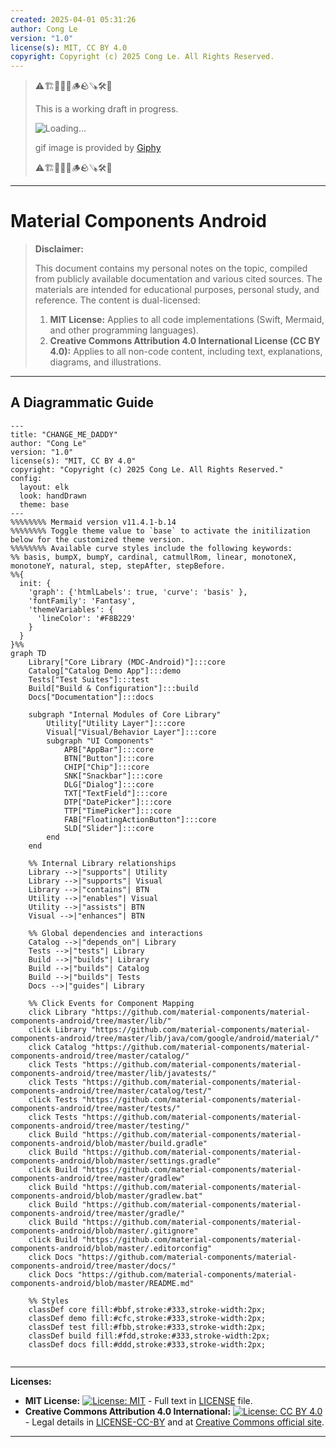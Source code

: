 ```yaml
---
created: 2025-04-01 05:31:26
author: Cong Le
version: "1.0"
license(s): MIT, CC BY 4.0
copyright: Copyright (c) 2025 Cong Le. All Rights Reserved.
---
```


> ⚠️🏗️🚧🦺🧱🪵🪨🪚🛠️👷
> 
> This is a working draft in progress.
> 
> ![Loading...](https://media1.giphy.com/media/v1.Y2lkPTc5MGI3NjExZnJwYWdheW8xNncyYWNjZW16NWdoMW5qZDV0amtqczA4NGIxcDhzaiZlcD12MV9pbnRlcm5hbF9naWZfYnlfaWQmY3Q9Zw/3o6fIVncMkNj6Mg2wU/giphy.gif)
> 
> gif image is provided by [Giphy](https://giphy.com)
> 
> ⚠️🏗️🚧🦺🧱🪵🪨🪚🛠️👷

----


# Material Components Android
> **Disclaimer:**
>
> This document contains my personal notes on the topic,
> compiled from publicly available documentation and various cited sources.
> The materials are intended for educational purposes, personal study, and reference.
> The content is dual-licensed:
> 1. **MIT License:** Applies to all code implementations (Swift, Mermaid, and other programming languages).
> 2. **Creative Commons Attribution 4.0 International License (CC BY 4.0):** Applies to all non-code content, including text, explanations, diagrams, and illustrations.
---


## A Diagrammatic Guide 


```mermaid
---
title: "CHANGE_ME_DADDY"
author: "Cong Le"
version: "1.0"
license(s): "MIT, CC BY 4.0"
copyright: "Copyright (c) 2025 Cong Le. All Rights Reserved."
config:
  layout: elk
  look: handDrawn
  theme: base
---
%%%%%%%% Mermaid version v11.4.1-b.14
%%%%%%%% Toggle theme value to `base` to activate the initilization below for the customized theme version.
%%%%%%%% Available curve styles include the following keywords:
%% basis, bumpX, bumpY, cardinal, catmullRom, linear, monotoneX, monotoneY, natural, step, stepAfter, stepBefore.
%%{
  init: {
    'graph': {'htmlLabels': true, 'curve': 'basis' },
    'fontFamily': 'Fantasy',
    'themeVariables': {
      'lineColor': '#F8B229'
    }
  }
}%%
graph TD
    Library["Core Library (MDC-Android)"]:::core
    Catalog["Catalog Demo App"]:::demo
    Tests["Test Suites"]:::test
    Build["Build & Configuration"]:::build
    Docs["Documentation"]:::docs

    subgraph "Internal Modules of Core Library"
        Utility["Utility Layer"]:::core
        Visual["Visual/Behavior Layer"]:::core
        subgraph "UI Components"
            APB["AppBar"]:::core
            BTN["Button"]:::core
            CHIP["Chip"]:::core
            SNK["Snackbar"]:::core
            DLG["Dialog"]:::core
            TXT["TextField"]:::core
            DTP["DatePicker"]:::core
            TTP["TimePicker"]:::core
            FAB["FloatingActionButton"]:::core
            SLD["Slider"]:::core
        end
    end

    %% Internal Library relationships
    Library -->|"supports"| Utility
    Library -->|"supports"| Visual
    Library -->|"contains"| BTN
    Utility -->|"enables"| Visual
    Utility -->|"assists"| BTN
    Visual -->|"enhances"| BTN

    %% Global dependencies and interactions
    Catalog -->|"depends_on"| Library
    Tests -->|"tests"| Library
    Build -->|"builds"| Library
    Build -->|"builds"| Catalog
    Build -->|"builds"| Tests
    Docs -->|"guides"| Library

    %% Click Events for Component Mapping
    click Library "https://github.com/material-components/material-components-android/tree/master/lib/"
    click Library "https://github.com/material-components/material-components-android/tree/master/lib/java/com/google/android/material/"
    click Catalog "https://github.com/material-components/material-components-android/tree/master/catalog/"
    click Tests "https://github.com/material-components/material-components-android/tree/master/lib/javatests/"
    click Tests "https://github.com/material-components/material-components-android/tree/master/catalog/test/"
    click Tests "https://github.com/material-components/material-components-android/tree/master/tests/"
    click Tests "https://github.com/material-components/material-components-android/tree/master/testing/"
    click Build "https://github.com/material-components/material-components-android/blob/master/build.gradle"
    click Build "https://github.com/material-components/material-components-android/blob/master/settings.gradle"
    click Build "https://github.com/material-components/material-components-android/tree/master/gradlew"
    click Build "https://github.com/material-components/material-components-android/blob/master/gradlew.bat"
    click Build "https://github.com/material-components/material-components-android/tree/master/gradle/"
    click Build "https://github.com/material-components/material-components-android/blob/master/.gitignore"
    click Build "https://github.com/material-components/material-components-android/blob/master/.editorconfig"
    click Docs "https://github.com/material-components/material-components-android/tree/master/docs/"
    click Docs "https://github.com/material-components/material-components-android/blob/master/README.md"

    %% Styles
    classDef core fill:#bbf,stroke:#333,stroke-width:2px;
    classDef demo fill:#cfc,stroke:#333,stroke-width:2px;
    classDef test fill:#fbb,stroke:#333,stroke-width:2px;
    classDef build fill:#fdd,stroke:#333,stroke-width:2px;
    classDef docs fill:#ddd,stroke:#333,stroke-width:2px;
    
```






---
**Licenses:**

- **MIT License:**  [![License: MIT](https://img.shields.io/badge/License-MIT-yellow.svg)](LICENSE) - Full text in [LICENSE](LICENSE) file.
- **Creative Commons Attribution 4.0 International:** [![License: CC BY 4.0](https://licensebuttons.net/l/by/4.0/88x31.png)](LICENSE-CC-BY) - Legal details in [LICENSE-CC-BY](LICENSE-CC-BY) and at [Creative Commons official site](http://creativecommons.org/licenses/by/4.0/).

---
